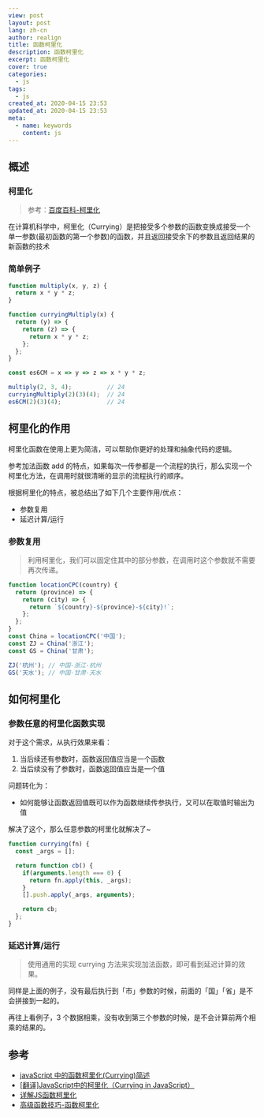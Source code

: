```yaml
---
view: post
layout: post
lang: zh-cn
author: realign
title: 函数柯里化
description: 函数柯里化
excerpt: 函数柯里化
cover: true
categories:
  - js
tags:
  - js
created_at: 2020-04-15 23:53
updated_at: 2020-04-15 23:53
meta:
  - name: keywords
    content: js
---
```


## 概述

### 柯里化

> 参考：[百度百科-柯里化](https://baike.baidu.com/item/%E6%9F%AF%E9%87%8C%E5%8C%96/10350525)

在计算机科学中，柯里化（Currying）是把接受多个参数的函数变换成接受一个单一参数(最初函数的第一个参数)的函数，并且返回接受余下的参数且返回结果的新函数的技术

### 简单例子

```js
function multiply(x, y, z) {
  return x * y * z;
}

function curryingMultiply(x) {
  return (y) => {
    return (z) => {
      return x * y * z;
    };
  };
}

const es6CM = x => y => z => x * y * z;

multiply(2, 3, 4);          // 24
curryingMultiply(2)(3)(4);  // 24
es6CM(2)(3)(4);             // 24
```

## 柯里化的作用

柯里化函数在使用上更为简洁，可以帮助你更好的处理和抽象代码的逻辑。

参考加法函数 add 的特点，如果每次一传参都是一个流程的执行，那么实现一个柯里化方法，在调用时就很清晰的显示的流程执行的顺序。

根据柯里化的特点，被总结出了如下几个主要作用/优点：

* 参数复用
* 延迟计算/运行

### 参数复用

> 利用柯里化，我们可以固定住其中的部分参数，在调用时这个参数就不需要再次传递。

```js
function locationCPC(country) {
  return (province) => {
    return (city) => {
      return `${country}-${province}-${city}!`;
    };
  };
}
const China = locationCPC('中国');
const ZJ = China('浙江');
const GS = China('甘肃');

ZJ('杭州'); // 中国-浙江-杭州
GS('天水'); // 中国-甘肃-天水
```

## 如何柯里化

### 参数任意的柯里化函数实现

对于这个需求，从执行效果来看：

1. 当后续还有参数时，函数返回值应当是一个函数
2. 当后续没有了参数时，函数返回值应当是一个值

问题转化为：

* 如何能够让函数返回值既可以作为函数继续传参执行，又可以在取值时输出为值

解决了这个，那么任意参数的柯里化就解决了~

```js
function currying(fn) {
  const _args = [];

  return function cb() {
    if(arguments.length === 0) {
      return fn.apply(this, _args);
    }
    [].push.apply(_args, arguments);

    return cb;
  };
}
```

### 延迟计算/运行

> 使用通用的实现 currying 方法来实现加法函数，即可看到延迟计算的效果。

同样是上面的例子，没有最后执行到「市」参数的时候，前面的「国」「省」是不会拼接到一起的。

再往上看例子，3 个数据相乘，没有收到第三个参数的时候，是不会计算前两个相乘的结果的。

## 参考

* [javaScript 中的函数柯里化(Currying)简述](https://lzw.me/a/javascript-currying.html)
* [[翻译]JavaScript中的柯里化（Currying in JavaScript）](https://baijiahao.baidu.com/s?id=1616921113794110190&wfr=spider&for=pc)
* [详解JS函数柯里化](https://www.jianshu.com/p/2975c25e4d71)
* [高级函数技巧-函数柯里化](https://segmentfault.com/a/1190000018265172)
